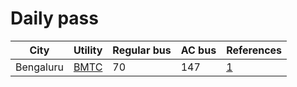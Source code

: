 # Daily pass


| City | Utility | Regular bus | AC bus | References | 
| --- | --- | --- | --- | --- |
| Bengaluru | [BMTC](https://mybmtc.karnataka.gov.in/english) | 70 | 147 | [1](https://mybmtc.karnataka.gov.in/info-3/Other+Pass/en) |
